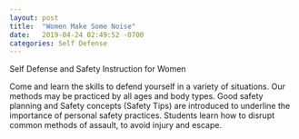 ```yaml
---
layout: post
title:  "Women Make Some Noise"
date:   2019-04-24 02:49:52 -0700
categories: Self Defense
---
```

Self Defense and Safety Instruction for Women

Come and learn the skills to defend yourself in a variety of situations. Our methods may be practiced by all ages and body types. Good safety planning and Safety concepts (Safety Tips) are introduced to underline the importance of personal safety practices. Students learn how to disrupt common methods of assault, to avoid injury and escape.
